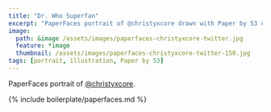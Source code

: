 ```yaml
---
title: "Dr. Who Superfan"
excerpt: "PaperFaces portrait of @christyxcore drawn with Paper by 53 on an iPad."
image: 
  path: &image /assets/images/paperfaces-christyxcore-twitter.jpg 
  feature: *image
  thumbnail: /assets/images/paperfaces-christyxcore-twitter-150.jpg
tags: [portrait, illustration, Paper by 53]
---
```


PaperFaces portrait of [@christyxcore](http://twitter.com/christyxcore).

{% include boilerplate/paperfaces.md %}
